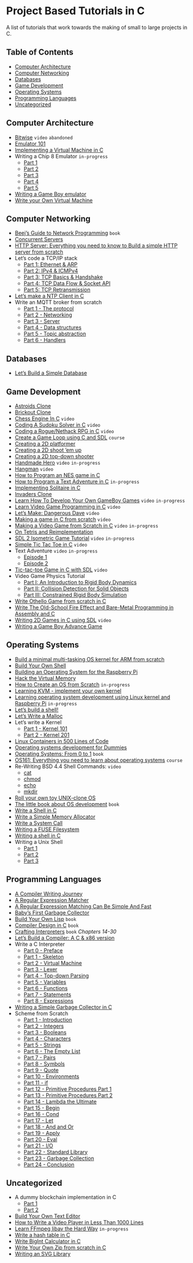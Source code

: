 Project Based Tutorials in C
============================

A list of tutorials that work towards the making of small to large projects in C.

Table of Contents
-----------------

-   [Computer Architecture](#computer-architecture)
-   [Computer Networking](#computer-networking)
-   [Databases](#databases)
-   [Game Development](#game-development)
-   [Operating Systems](#operating-systems)
-   [Programming Languages](#programming-languages)
-   [Uncategorized](#uncategorized)

Computer Architecture
---------------------

-   [Bitwise](https://github.com/pervognsen/bitwise) `video` `abandoned`
-   [Emulator 101](http://emulator101.com/)
-   [Implementing a Virtual Machine in C](https://felixangell.com/blogs/virtual-machine-in-c)
-   Writing a Chip 8 Emulator `in-progress`
    -   [Part 1](http://craigthomas.ca/blog/2014/06/21/writing-a-chip-8-emulator-part-1/)
    -   [Part 2](http://craigthomas.ca/blog/2014/07/17/writing-a-chip-8-emulator-part-2/)
    -   [Part 3](http://craigthomas.ca/blog/2015/02/19/writing-a-chip-8-emulator-draw-command-part-3/)
    -   [Part 4](http://craigthomas.ca/blog/2017/10/15/writing-a-chip-8-emulator-built-in-font-set-part-4/)
    -   [Part 5](http://craigthomas.ca/blog/2018/09/07/writing-a-chip-8-emulator-instruction-set-part-5/)
-   [Writing a Game Boy emulator](https://cturt.github.io/cinoop.html)
-   [Write your Own Virtual Machine](https://justinmeiners.github.io/lc3-vm/)

Computer Networking
-------------------

-   [Beej’s Guide to Network Programming](http://beej.us/guide/bgnet/html/multi/index.html) `book`
-   [Concurrent Servers](https://eli.thegreenplace.net/2017/concurrent-servers-part-1-introduction/)
-   [HTTP Server: Everything you need to know to Build a simple HTTP server from scratch](https://medium.com/from-the-scratch/http-server-what-do-you-need-to-know-to-build-a-simple-http-server-from-scratch-d1ef8945e4fa)
-   Let’s code a TCP/IP stack
    -   [Part 1: Ethernet & ARP](http://www.saminiir.com/lets-code-tcp-ip-stack-1-ethernet-arp/)
    -   [Part 2: IPv4 & ICMPv4](http://www.saminiir.com/lets-code-tcp-ip-stack-2-ipv4-icmpv4/)
    -   [Part 3: TCP Basics & Handshake](http://www.saminiir.com/lets-code-tcp-ip-stack-3-tcp-handshake/)
    -   [Part 4: TCP Data Flow & Socket API](http://www.saminiir.com/lets-code-tcp-ip-stack-4-tcp-data-flow-socket-api/)
    -   [Part 5: TCP Retransmission](http://www.saminiir.com/lets-code-tcp-ip-stack-5-tcp-retransmission/)
-   [Let’s make a NTP Client in C](https://lettier.github.io/posts/2016-04-26-lets-make-a-ntp-client-in-c.html)
-   Write an MQTT broker from scratch
    -   [Part 1 - The protocol](https://codepr.github.io/posts/sol-mqtt-broker)
    -   [Part 2 - Networking](https://codepr.github.io/posts/sol-mqtt-broker-p2)
    -   [Part 3 - Server](https://codepr.github.io/posts/sol-mqtt-broker-p3)
    -   [Part 4 - Data structures](https://codepr.github.io/posts/sol-mqtt-broker-p4)
    -   [Part 5 - Topic abstraction](https://codepr.github.io/posts/sol-mqtt-broker-p5)
    -   [Part 6 - Handlers](https://codepr.github.io/posts/sol-mqtt-broker-p6)

Databases
---------

-   [Let’s Build a Simple Database](https://cstack.github.io/db_tutorial/)

Game Development
----------------

-   [Astroids Clone](https://gtk.dashgl.com/?folder=Astroids)
-   [Brickout Clone](https://gtk.dashgl.com/?folder=Brickout)
-   [Chess Engine In C](https://www.youtube.com/playlist?list=PLZ1QII7yudbc-Ky058TEaOstZHVbT-2hg) `video`
-   [Coding A Sudoku Solver in C](https://www.youtube.com/playlist?list=PLkTXsX7igf8edTYU92nU-f5Ntzuf-RKvW) `video`
-   [Coding a Rogue/Nethack RPG in C](https://www.youtube.com/playlist?list=PLkTXsX7igf8erbWGYT4iSAhpnJLJ0Nk5G) `video`
-   [Create a Game Loop using C and SDL](https://www.udemy.com/course/game-loop-c-sdl/) `course`
-   [Creating a 2D platformer](https://www.parallelrealities.co.uk/tutorials/#ppp)
-   [Creating a 2D shoot ’em up](https://www.parallelrealities.co.uk/tutorials/#shooter)
-   [Creating a 2D top-down shooter](https://www.parallelrealities.co.uk/tutorials/#bad)
-   [Handmade Hero](https://handmadehero.org/) `video` `in-progress`
-   [Hangman](https://www.youtube.com/playlist?list=PLZ1QII7yudbd2ZHYSEWrSddsvD5PW_r5O) `video`
-   [How to Program an NES game in C](https://nesdoug.com/)
-   [How to Program a Text Adventure in C](https://helderman.github.io/htpataic/htpataic01.html) `in-progress`
-   [Implementing Solitaire in C](https://jborza.github.io/games/2020/07/12/solitaire-cli.html)
-   [Invaders Clone](https://gtk.dashgl.com/?folder=Invaders)
-   [Learn How To Develop Your Own GameBoy Games](https://www.youtube.com/playlist?list=PLeEj4c2zF7PaFv5MPYhNAkBGrkx4iPGJo) `video` `in-progress`
-   [Learn Video Game Programming in C](https://www.youtube.com/playlist?list=PLT6WFYYZE6uLMcPGS3qfpYm7T_gViYMMt) `video`
-   [Let’s Make: Dangerous Dave](https://www.youtube.com/playlist?list=PLSkJey49cOgTSj465v2KbLZ7LMn10bCF9) `video`
-   [Making a game in C from scratch](https://www.youtube.com/playlist?list=PL7Ej6SUky1357r-Lqf_nogZWHssXP-hvH) `video`
-   [Making a Video Game from Scratch in C](https://www.youtube.com/playlist?list=PLlaINRtydtNWuRfd4Ra3KeD6L9FP_tDE7) `video` `in-progress`
-   [On Tetris and Reimplementation](https://brennan.io/2015/06/12/tetris-reimplementation/)
-   [SDL 2 Isometric Game Tutorial](https://www.youtube.com/playlist?list=PL6Ikt4l3NbVjb7WR-eTgjOBMNCn7f3u7x) `video` `in-progress`
-   [Simple Tic Tac Toe in C](https://www.youtube.com/playlist?list=PLZ1QII7yudbc7_ZgXA-gIXmME41Rs2GP5) `video`
-   Text Adventure `video` `in-progress`
    -   [Episode 1](https://youtu.be/J_Igbh0RH8c)
    -   [Episode 2](https://www.youtube.com/watch?v=7dYKhiruW1M)
-   [Tic-tac-toe Game in C with SDL](https://www.youtube.com/watch?v=gCVMkKgs3uQ) `video`
-   Video Game Physics Tutorial
    -   [Part I: An Introduction to Rigid Body Dynamics](https://www.toptal.com/game/video-game-physics-part-i-an-introduction-to-rigid-body-dynamics)
    -   [Part II: Collision Detection for Solid Objects](https://www.toptal.com/game/video-game-physics-part-ii-collision-detection-for-solid-objects)
    -   [Part III: Constrained Rigid Body Simulation](https://www.toptal.com/game/video-game-physics-part-iii-constrained-rigid-body-simulation)
-   [Write Othello Game from scratch in C](https://www.hanshq.net/othello.html)
-   [Write The Old-School Fire Effect and Bare-Metal Programming in Assembly and C](https://www.hanshq.net/fire.html)
-   [Writing 2D Games in C using SDL](https://www.youtube.com/watch?v=yFLa3ln16w0) `video`
-   [Writing a Game Boy Advance Game](https://www.reinterpretcast.com/writing-a-game-boy-advance-game)

Operating Systems
-----------------

-   [Build a minimal multi-tasking OS kernel for ARM from scratch](https://github.com/jserv/mini-arm-os)
-   [Build Your Own Shell](https://github.com/tokenrove/build-your-own-shell)
-   [Building an Operating System for the Raspberry Pi](https://jsandler18.github.io/)
-   [Hack the Virtual Memory](https://blog.holbertonschool.com/hack-virtual-memory-stack-registers-assembly-code/)
-   [How to Create an OS from Scratch](https://github.com/cfenollosa/os-tutorial) `in-progress`
-   [Learning KVM - implement your own kernel](https://david942j.blogspot.com/2018/10/note-learning-kvm-implement-your-own.html)
-   [Learning operating system development using Linux kernel and Raspberry Pi](https://github.com/s-matyukevich/raspberry-pi-os) `in-progress`
-   [Let’s build a shell!](https://github.com/kamalmarhubi/shell-workshop)
-   [Let’s Write a Malloc](https://danluu.com/malloc-tutorial/)
-   Let’s write a Kernel
    -   [Part 1 - Kernel 101](https://arjunsreedharan.org/post/82710718100/kernel-101-lets-write-a-kernel)
    -   [Part 2 - Kernel 201](https://arjunsreedharan.org/post/99370248137/kernel-201-lets-write-a-kernel-with-keyboard)
-   [Linux Containers in 500 Lines of Code](https://blog.lizzie.io/linux-containers-in-500-loc.html)
-   [Operating systems development for Dummies](https://medium.com/@lduck11007/operating-systems-development-for-dummies-3d4d786e8ac)
-   [Operating Systems: From 0 to 1](https://tuhdo.github.io/os01/) `book`
-   [OS161: Everything you need to learn about operating systems](https://www.ops-class.org/) `course`
-   Re-Writing BSD 4.4 Shell Commands: `video`
    -   [cat](https://www.youtube.com/watch?v=MCuzvy79WWQ)
    -   [chmod](https://www.youtube.com/watch?v=p7uJBl4A_BA)
    -   [echo](https://www.youtube.com/watch?v=69CYF7nJKj8)
    -   [mkdir](https://www.youtube.com/watch?v=t96qYd4OUBM)
-   [Roll your own toy UNIX-clone OS](http://www.jamesmolloy.co.uk/tutorial_html/)
-   [The little book about OS development](https://littleosbook.github.io/) `book`
-   [Write a Shell in C](https://brennan.io/2015/01/16/write-a-shell-in-c/)
-   [Write a Simple Memory Allocator](https://arjunsreedharan.org/post/148675821737/write-a-simple-memory-allocator)
-   [Write a System Call](https://brennan.io/2016/11/14/kernel-dev-ep3/)
-   [Writing a FUSE Filesystem](https://www.cs.nmsu.edu/~pfeiffer/fuse-tutorial/)
-   [Writing a shell in C](https://danishprakash.github.io/2018/01/15/write-a-shell.html)
-   Writing a Unix Shell
    -   [Part 1](https://indradhanush.github.io/blog/writing-a-unix-shell-part-1)
    -   [Part 2](https://indradhanush.github.io/blog/writing-a-unix-shell-part-2)
    -   [Part 3](https://indradhanush.github.io/blog/writing-a-unix-shell-part-3)

Programming Languages
---------------------

-   [A Compiler Writing Journey](https://github.com/DoctorWkt/acwj)
-   [A Regular Expression Matcher](https://www.cs.princeton.edu/courses/archive/spr09/cos333/beautiful.html)
-   [A Regular Expression Matching Can Be Simple And Fast](https://swtch.com/~rsc/regexp/regexp1.html)
-   [Baby’s First Garbage Collector](http://journal.stuffwithstuff.com/2013/12/08/babys-first-garbage-collector/)
-   [Build Your Own Lisp](http://www.buildyourownlisp.com/) `book`
-   [Compiler Design in C](https://holub.com/goodies/compiler/compilerDesignInC.pdf) `book`
-   [Crafting Interpreters](http://www.craftinginterpreters.com/) `book` *Chapters 14-30*
-   [Let’s Build a Compiler: A C & x86 version](https://github.com/lotabout/Let-s-build-a-compiler)
-   Write a C Interpreter
    -   [Part 0 - Preface](https://github.com/lotabout/write-a-C-interpreter/blob/master/tutorial/en/0-Preface.md)
    -   [Part 1 - Skeleton](https://github.com/lotabout/write-a-C-interpreter/blob/master/tutorial/en/1-Skeleton.md)
    -   [Part 2 - Virtual Machine](https://github.com/lotabout/write-a-C-interpreter/blob/master/tutorial/en/2-Virtual-Machine.md)
    -   [Part 3 - Lexer](https://github.com/lotabout/write-a-C-interpreter/blob/master/tutorial/en/3-Lexer.md)
    -   [Part 4 - Top-down Parsing](https://github.com/lotabout/write-a-C-interpreter/blob/master/tutorial/en/4-Top-down-Parsing.md)
    -   [Part 5 - Variables](https://github.com/lotabout/write-a-C-interpreter/blob/master/tutorial/en/5-Variables.md)
    -   [Part 6 - Functions](https://github.com/lotabout/write-a-C-interpreter/blob/master/tutorial/en/6-Functions.md)
    -   [Part 7 - Statements](https://github.com/lotabout/write-a-C-interpreter/blob/master/tutorial/en/7-Statements.md)
    -   [Part 8 - Expressions](https://github.com/lotabout/write-a-C-interpreter/blob/master/tutorial/en/8-Expressions.md)
-   [Writing a Simple Garbage Collector in C](http://maplant.com/gc.html)
-   Scheme from Scratch
    -   [Part 1 - Introduction](http://peter.michaux.ca/articles/scheme-from-scratch-introduction)
    -   [Part 2 - Integers](http://peter.michaux.ca/articles/scheme-from-scratch-bootstrap-v0_1-integers)
    -   [Part 3 - Booleans](http://peter.michaux.ca/articles/scheme-from-scratch-bootstrap-v0_2-booleans)
    -   [Part 4 - Characters](http://peter.michaux.ca/articles/scheme-from-scratch-bootstrap-v0_3-characters)
    -   [Part 5 - Strings](http://peter.michaux.ca/articles/scheme-from-scratch-bootstrap-v0_4-strings)
    -   [Part 6 - The Empty List](http://peter.michaux.ca/articles/scheme-from-scratch-bootstrap-v0_5-the-empty-list)
    -   [Part 7 - Pairs](http://peter.michaux.ca/articles/scheme-from-scratch-bootstrap-v0_6-pairs)
    -   [Part 8 - Symbols](http://peter.michaux.ca/articles/scheme-from-scratch-bootstrap-v0_7-symbols)
    -   [Part 9 - Quote](http://peter.michaux.ca/articles/scheme-from-scratch-bootstrap-v0_8-quote)
    -   [Part 10 - Environments](http://peter.michaux.ca/articles/scheme-from-scratch-bootstrap-v0_9-environments)
    -   [Part 11 - if](http://peter.michaux.ca/articles/scheme-from-scratch-bootstrap-v0_10-if)
    -   [Part 12 - Primitive Procedures Part 1](http://peter.michaux.ca/articles/scheme-from-scratch-bootstrap-v0_11-primitive-procedures-part-1)
    -   [Part 13 - Primitive Procedures Part 2](http://peter.michaux.ca/articles/scheme-from-scratch-bootstrap-v0_12-primitive-procedures-part-2)
    -   [Part 14 - Lambda the Ultimate](http://peter.michaux.ca/articles/scheme-from-scratch-bootstrap-v0_13-lambda-the-ultimate)
    -   [Part 15 - Begin](http://peter.michaux.ca/articles/scheme-from-scratch-bootstrap-v0_14-begin)
    -   [Part 16 - Cond](http://peter.michaux.ca/articles/scheme-from-scratch-bootstrap-v0_15-cond)
    -   [Part 17 - Let](http://peter.michaux.ca/articles/scheme-from-scratch-bootstrap-v0_16-let)
    -   [Part 18 - And and Or](http://peter.michaux.ca/articles/scheme-from-scratch-bootstrap-v0_17-and-and-or)
    -   [Part 19 - Apply](http://peter.michaux.ca/articles/scheme-from-scratch-bootstrap-v0_18-apply)
    -   [Part 20 - Eval](http://peter.michaux.ca/articles/scheme-from-scratch-bootstrap-v0_19-eval)
    -   [Part 21 - I/O](http://peter.michaux.ca/articles/scheme-from-scratch-bootstrap-v0_20-io)
    -   [Part 22 - Standard Library](http://peter.michaux.ca/articles/scheme-from-scratch-bootstrap-v0_21-standard-library)
    -   [Part 23 - Garbage Collection](http://peter.michaux.ca/articles/scheme-from-scratch-bootstrap-v0_22-garbage-collection)
    -   [Part 24 - Conclusion](http://peter.michaux.ca/articles/scheme-from-scratch-bootstrap-conclusion)

Uncategorized
-------------

-   A dummy blockchain implementation in C
    -   [Part 1](https://myram.xyz/c-blockchain-implementation-1/)
    -   [Part 2](https://myram.xyz/c-blockchain-implementation-2/)
-   [Build Your Own Text Editor](https://viewsourcecode.org/snaptoken/kilo/)
-   [How to Write a Video Player in Less Than 1000 Lines](http://dranger.com/ffmpeg/ffmpeg.html)
-   [Learn FFmpeg libav the Hard Way](https://github.com/leandromoreira/ffmpeg-libav-tutorial) `in-progress`
-   [Write a hash table in C](https://github.com/jamesroutley/write-a-hash-table)
-   [Write BigInt Calculator in C](https://www.hanshq.net/bigint.html)
-   [Write Your Own Zip from scratch in C](https://www.hanshq.net/zip.html)
-   [Writing an SVG Library](http://www.codedrome.com/svg-library-in-c/)

